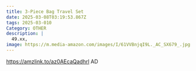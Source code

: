 ```yaml
---
title: 3-Piece Bag Travel Set
date: 2025-03-08T03:19:53.867Z
tags: 2025-03-010
Category: OTHER
description: |
  49.xx, 
image: https://m.media-amazon.com/images/I/61VVBnjqI9L._AC_SX679_.jpg
---
```

https://amzlink.to/az0AEcaQadhrl   AD